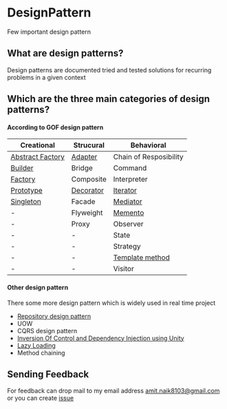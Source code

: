 # DesignPattern

Few important design pattern

## What are design patterns?

Design patterns are documented tried and tested solutions for recurring problems in a given context

## Which are the three main categories of design patterns?

#### According to GOF design pattern

 
| Creational  | Strucural  | Behavioral | 
| ------------- | ------------- | ------------- |
| [Abstract Factory](Abstract-Factory)  | [Adapter](Adapter)  | Chain of Resposibility | 
| [Builder](Builder) | Bridge  | Command |
| [Factory](Factory) | Composite  | Interpreter |
| [Prototype](Prototype) | [Decorator](Decorator)  | [Iterator](Iterator) |
| [Singleton](Singleton) | Facade  | [Mediator](Mediator) |
| - | Flyweight  | [Memento](Memento) |
| - | Proxy  | Observer |
| - | -  | State |
| - | -  | Strategy |
| - | -  | [Template method](Templatemethod) |
| - | -  | Visitor |

#### Other design pattern

There some more design pattern which is widely used in real time project
* [Repository design pattern](Repository-design-pattern)
* UOW
* CQRS design pattern
* [Inversion Of Control and Dependency Injection using Unity](IOC-DI)
* [Lazy Loading](lazy-loading)
* Method chaining

## Sending Feedback

For feedback can drop mail to my email address amit.naik8103@gmail.com or you can create [issue](https://github.com/Amitpnk/angular-application/issues/new)

